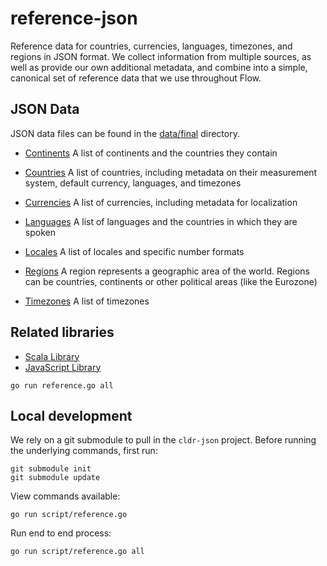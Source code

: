 # reference-json

Reference data for countries, currencies, languages, timezones, and
regions in JSON format. We collect information from multiple sources,
as well as provide our own additional metadata, and combine into a
simple, canonical set of reference data that we use throughout Flow.

## JSON Data

JSON data files can be found in the
[data/final](https://github.com/flowcommerce/json-reference/tree/master/data/final)
directory.

  - [Continents](https://github.com/flowcommerce/json-reference/blob/master/data/final/continents.json)
    A list of continents and the countries they contain

  - [Countries](https://github.com/flowcommerce/json-reference/blob/master/data/final/countries.json)
    A list of countries, including metadata on their measurement
    system, default currency, languages, and timezones

  - [Currencies](https://github.com/flowcommerce/json-reference/blob/master/data/final/currencies.json)
    A list of currencies, including metadata for localization

  - [Languages](https://github.com/flowcommerce/json-reference/blob/master/data/final/languages.json)
    A list of languages and the countries in which they are spoken

  - [Locales](https://github.com/flowcommerce/json-reference/blob/master/data/final/locales.json)
    A list of locales and specific number formats

  - [Regions](https://github.com/flowcommerce/json-reference/blob/master/data/final/regions.json)
    A region represents a geographic area of the world. Regions can be countries, continents or other political areas (like the Eurozone)

  - [Timezones](https://github.com/flowcommerce/json-reference/blob/master/data/final/timezones.json)
    A list of timezones

## Related libraries

  - [Scala Library](https://github.com/flowcommerce/lib-reference-scala)
  - [JavaScript Library](https://github.com/flowcommerce/lib-reference-javascript)

  `go run reference.go all`

## Local development

We rely on a git submodule to pull in the `cldr-json` project. Before
running the underlying commands, first run:


```
git submodule init
git submodule update
```

View commands available:

  `go run script/reference.go`

Run end to end process:

  `go run script/reference.go all`
